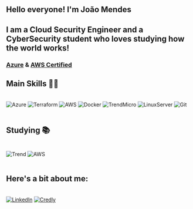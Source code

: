 ## Hello everyone! I'm João Mendes<br/>

<div>

## I am a Cloud Security Engineer and a CyberSecurity student who loves studying how the world works!
<h3><a href="https://www.credly.com/badges/f49b5ba7-4de2-41ba-bdf6-adc4be07fe0a/public_url ">Azure</a> & <a href="https://www.credly.com/badges/0ad78f50-d758-4ee1-8cb5-3c6a080e671c/public_url">AWS Certified</a></h3>



</div>

## Main Skills 👨‍💻

<div style="display: inline_block"><br/>

<img align="center" alt="Azure" src="https://img.shields.io/badge/Microsoft_Azure-0089D6?style=for-the-badge&logo=microsoft-azure&logoColor=white" />

<img align="center" alt="Terraform" src="https://img.shields.io/badge/Terraform-7B42BC.svg?style=for-the-badge&logo=Terraform&logoColor=white" />

<img align="center" alt="AWS" src="https://img.shields.io/badge/Amazon_AWS-232F3E?style=for-the-badge&logo=amazon-aws&logoColor=white" />

<img align="center" alt="Docker" src="https://img.shields.io/badge/Docker-2496ED.svg?style=for-the-badge&logo=Docker&logoColor=white"/>

<img align="center" alt="TrendMicro" src="https://img.shields.io/badge/Trend%20Micro-D71921.svg?style=for-the-badge&logo=Trend-Micro&logoColor=white"/>

<img align="center" alt="LinuxServer" src="https://img.shields.io/badge/LinuxServer-DA3B8A.svg?style=for-the-badge&logo=LinuxServer&logoColor=white"/>

<img align="center" alt="Git" src="https://img.shields.io/badge/Git-F05032.svg?style=for-the-badge&logo=Git&logoColor=white"/>

</div> <br/>


## Studying 📚

<div style="display: inline_block"><br/>

<img align="center" alt="Trend" src="https://img.shields.io/badge/Trend%20Micro-D71921.svg?style=for-the-badge&logo=Trend-Micro&logoColor=white" />

<img align="center" alt="AWS" src="https://img.shields.io/badge/Amazon_AWS-232F3E?style=for-the-badge&logo=amazon-aws&logoColor=white" />

</div> <br/>

## Here's a bit about me:

<div style="display: inline_block"><br/>
<a href="https://www.linkedin.com/in/joao-mendes-souza/"><img align="center" alt="LinkedIn" src="https://img.shields.io/badge/LinkedIn-0077B5?style=for-the-badge&logo=linkedin&logoColor=white" /></a>
<a href="https://www.credly.com/users/joao-mendes.66ac84de/badges"><img align="center" alt="Credly" src="https://img.shields.io/badge/Credly-FF6B00.svg?style=for-the-badge&logo=Credly&logoColor=white" /></a>

</div> <br/>
